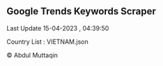 

## Google Trends Keywords Scraper 
 
Last Update 15-04-2023 , 04:39:50

Country List :
VIETNAM.json



© Abdul Muttaqin 
